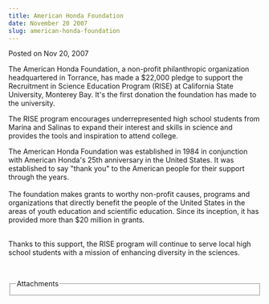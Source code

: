 ```yaml
---
title: American Honda Foundation
date: November 20 2007
slug: american-honda-foundation
---
```


 



<span class="date">Posted on Nov 20, 2007    </span>
<p>The American Honda Foundation, a non-profit philanthropic
organization headquartered in Torrance, has made a $22,000 pledge
to support the Recruitment in Science Education Program (RISE) at
California State University, Monterey Bay. It&apos;s the first donation
the foundation has made to the university.</p>
<p>The RISE program encourages underrepresented high school
students from Marina and Salinas to expand their interest and
skills in science and provides the tools and inspiration to attend
college.</p>
<p>The American Honda Foundation was established in 1984 in
conjunction with American Honda&apos;s 25th anniversary in the United
States. It was established to say &quot;thank you&quot; to the American
people for their support through the years.<br>
<br>
The foundation makes grants to worthy non-profit causes, programs
and organizations that directly benefit the people of the United
States in the areas of youth education and scientific education.
Since its inception, it has provided more than $20 million in
grants.</br></br></p>
<p>Thanks to this support, the RISE program will continue to serve
local high school students with a mission of enhancing diversity in
the sciences.</p>
<p><br/></p>
<fieldset class="fieldgroup group-attachments">
<legend>Attachments</legend>
<div class="field field-type-emvideo field-field-attach-video">
<div class="field-items">
<div class="field-item odd">
<div class="emvideo emvideo-video emvideo-"/>
</div>
</div>
</div>
</fieldset>





 
